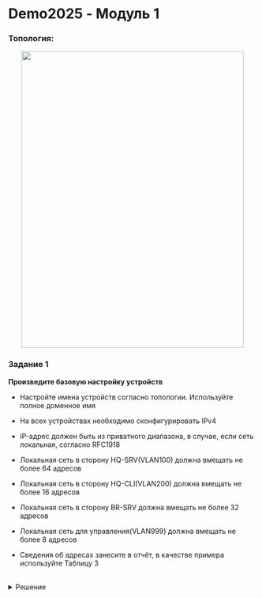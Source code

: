 # Demo2025 - Модуль 1

### Топология:

<p align="center">
  <img width="450" height="600" src="https://github.com/user-attachments/assets/8ee209f5-6fed-4f03-bbe3-e202155957b3"
<p\>

### Задание 1

**Произведите базовую настройку устройств**

- Настройте имена устройств согласно топологии. Используйте полное доменное имя

- На всех устройствах необходимо сконфигурировать IPv4

- IP-адрес должен быть из приватного диапазона, в случае, если сеть локальная, согласно RFC1918

- Локальная сеть в сторону HQ-SRV(VLAN100) должна вмещать не более 64 адресов

- Локальная сеть в сторону HQ-CLI(VLAN200) должна вмещать не более 16 адресов

- Локальная сеть в сторону BR-SRV должна вмещать не более 32 адресов

- Локальная сеть для управления(VLAN999) должна вмещать не более 8 адресов

- Сведения об адресах занесите в отчёт, в качестве примера используйте Таблицу 3

<br/>

<details>
<summary>Решение</summary>
<br>
  
**Настройка имен устройств:**
```
hostnamectl set-hostname <FQDN>; exec bash
```
> FQDN (Fully Qualified Domain Name) - полное доменное имя
> 
> `exec bash` - обновление оболочки

<br/>

**Таблица подсетей**

<table align="center">
  <tr>
    <td align="center">Сеть</td>
    <td align="center">Адрес подсети</td>
    <td align="center">Пул-адресов</td>
  </tr>
  <tr>
    <td align="center">HQ-SRV (VLAN 100)</td>
    <td align="center">192.168.100.0/26</td>
    <td align="center">192.168.100.1 - 192.168.100.62</td>
  </tr>
  <tr>
    <td align="center">HQ-CLI (VLAN 200)</td>
    <td align="center">192.168.200.0/28</td>
    <td align="center">192.168.200.1 - 192.168.200.14</td>
  </tr>
  <tr>
    <td align="center">BR-SRV</td>
    <td align="center">192.168.0.0/27</td>
    <td align="center">192.168.0.1 - 192.168.0.30</td>
  </tr>
  <tr>
    <td align="center">MGMT (VLAN 999)</td>
    <td align="center">192.168.99.0/29</td>
    <td align="center">192.168.99.1 - 192.168.99.6</td>
  </tr>
</table>

<br/>

**Таблица адресации**

<table align="center">
  <tr>
    <td align="center">Имя устройства</td>
    <td align="center">Интерфейс</td>
    <td align="center">IPv4/IPv6</td>
    <td align="center" >Маска/Префикс</td>
    <td align="center">Шлюз</td>
  </tr>
  <tr>
    <td align="center" rowspan="3">ISP</td>
    <td align="center">interface</td>
    <td align="center">ip address</td>
    <td align="center">netmask</td>
    <td align="center">gateway</td>
  </tr>
  <tr>
    <td align="center">interface</td>
    <td align="center">ip address</td>
    <td align="center">netmask</td>
    <td align="center"></td>
  </tr>
  <tr>
    <td align="center">interface</td>
    <td align="center">ip address</td>
    <td align="center">netmask</td>
    <td align="center"></td>
  </tr>
  <tr>
    <td align="center" rowspan="2">HQ-RTR</td>
    <td align="center">interface</td>
    <td align="center">ip address</td>
    <td align="center">netmask</td>
    <td align="center">gateway</td>
  </tr>
  <tr>
    <td align="center">interface</td>
    <td align="center">ip address</td>
    <td align="center">netmask</td>
    <td align="center"></td>
  </tr>
  <tr>
    <td align="center" rowspan="2">BR-RTR</td>
    <td align="center">interface</td>
    <td align="center">ip address</td>
    <td align="center">netmask</td>
    <td align="center">gateway</td>
  </tr>
  <tr>
    <td align="center">interface</td>
    <td align="center">ip address</td>
    <td align="center">netmask</td>
    <td align="center"></td>
  </tr>
  <tr>
    <td align="center">HQ-SRV</td>
    <td align="center">interface</td>
    <td align="center">ip address</td>
    <td align="center">netmask</td>
    <td align="center">gateway</td>
  </tr>
  <tr>
    <td align="center">BR-SRV</td>
    <td align="center">interface</td>
    <td align="center">ip address</td>
    <td align="center">netmask</td>
    <td align="center">gateway</td>
  </tr>
  <tr>
    <td align="center">HQ-CLI</td>
    <td align="center">interface</td>
    <td align="center">ip address</td>
    <td align="center">netmask</td>
    <td align="center">gateway</td>
  </tr>
</table>

> Адресация для **ISP** взята из следующего задания

</details>
